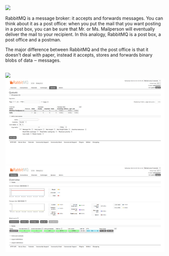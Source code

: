 <img src="https://www.rabbitmq.com/img/RabbitMQ-logo.svg"><br>
<p>RabbitMQ is a message broker: it accepts and forwards messages. You can think about it as a post office: when you put the mail that you want posting in a post box, you can be sure that Mr. or Ms. Mailperson will eventually deliver the mail to your recipient. In this analogy, RabbitMQ is a post box, a post office and a postman.</p>
<p>The major difference between RabbitMQ and the post office is that it doesn't deal with paper, instead it accepts, stores and forwards binary blobs of data ‒ messages.</p><br>
<img src="https://www.cloudamqp.com/img/blog/exchanges-topic-fanout-direct.png"/>
<br>
<img src="https://raw.githubusercontent.com/amitpatange88/icons/master/RabbitMQ-interface-localmachine-01.png">
<br>
<img src="https://raw.githubusercontent.com/amitpatange88/icons/master/RabbitMQ-overview-02.png">
